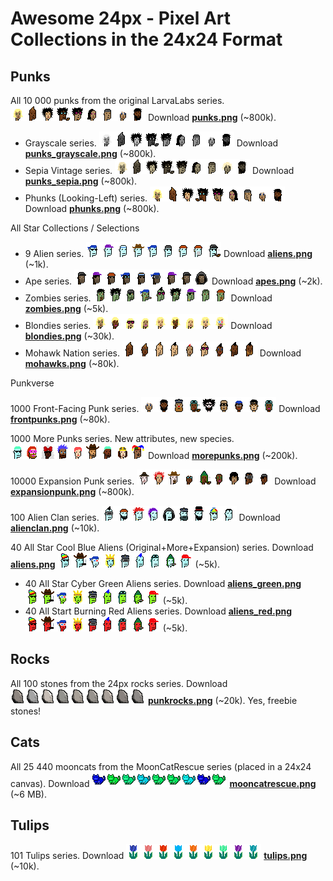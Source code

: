 

# Awesome 24px - Pixel Art Collections in the 24x24 Format


## Punks

All 10 000 punks from the original LarvaLabs series.  ![](i/punks-strip.png)    Download [**punks.png**](https://github.com/larvalabs/cryptopunks/blob/master/punks.png) (~800k).

- Grayscale series.  ![](i/punks_grayscale-strip.png) Download [**punks_grayscale.png**](https://github.com/cryptopunksnotdead/cryptopunks/blob/master/grayscale/i/punks_grayscale.png) (~800k).
- Sepia Vintage series.  ![](i/punks_sepia-strip.png)  Download [**punks_sepia.png**](https://github.com/cryptopunksnotdead/cryptopunks/blob/master/grayscale/i/punks_sepia.png) (~800k).
- Phunks (Looking-Left) series.   ![](i/phunks-strip.png)  Download [**phunks.png**](https://github.com/cryptopunksnotdead/programming-cryptopunks/blob/master/i/phunks.png) (~800k).

<!-- break -->

All Star Collections / Selections

- 9 Alien series.  ![](i/aliens-strip.png)   Download [**aliens.png**](https://github.com/cryptopunksnotdead/programming-cryptopunks/blob/master/i/aliens.png) (~1k).
- Ape series.   ![](i/apes-strip.png)   Download [**apes.png**](https://github.com/cryptopunksnotdead/programming-cryptopunks/blob/master/i/apes.png) (~2k).
- Zombies series.  ![](i/zombies-strip.png)    Download [**zombies.png**](https://github.com/cryptopunksnotdead/programming-cryptopunks/blob/master/i/zombies.png) (~5k).
- Blondies series.   ![](i/blondies-strip.png)   Download [**blondies.png**](https://github.com/cryptopunksnotdead/programming-cryptopunks/blob/master/i/blondies.png) (~30k).
- Mohawk Nation series.  ![](i/mohawks-strip.png)   Download [**mohawks.png**](https://github.com/cryptopunksnotdead/programming-cryptopunks/blob/master/i/mohawks.png) (~80k).

<!-- break -->

Punkverse

1000 Front-Facing Punk series.  ![](i/frontpunks-strip.png)    Download [**frontpunks.png**](https://github.com/cryptopunksnotdead/programming-cryptopunks/blob/master/i/frontpunks.png) (~80k).

1000 More Punks series. New attributes, new species.  ![](i/morepunks-strip.png)   Download [**morepunks.png**](https://github.com/cryptopunksnotdead/programming-cryptopunks/blob/master/i/morepunks.png) (~200k).

10000 Expansion Punk series.  ![](i/expansionpunks-strip.png)   Download [**expansionpunk.png**](https://expansionpunks.com/provenance/expansionpunks.png) (~800k).

100 Alien Clan series.  ![](i/alienclan-strip.png)   Download [**alienclan.png**](https://github.com/cryptopunksnotdead/programming-cryptopunks/blob/master/i/alienclan.png) (~10k).


40 All Star Cool Blue Aliens (Original+More+Expansion) series.  Download [**aliens.png**](https://github.com/cryptopunksnotdead/cryptopunks/blob/master/aliens/i/aliens-randomized.png)   ![](i/aliens_blue-strip.png)  (~5k).
- 40 All Star Cyber Green Aliens series.     Download [**aliens_green.png**](https://github.com/cryptopunksnotdead/cryptopunks/blob/master/aliens/i/aliens_green.png) ![](i/aliens_green-strip.png) (~5k).
- 40 All Start Burning Red Aliens series.    Download [**aliens_red.png**](https://github.com/cryptopunksnotdead/cryptopunks/blob/master/aliens/i/aliens_red.png) ![](i/aliens_red-strip.png)  (~5k).




## Rocks

All 100 stones from the 24px rocks series. Download  ![](i/punkrocks-strip.png)  [**punkrocks.png**](https://github.com/cryptopunksnotdead/programming-cryptopunks/blob/master/i/punkrocks.png)  (~20k). Yes, freebie stones!


## Cats

All 25 440 mooncats from the MoonCatRescue series (placed in a 24x24 canvas). Download ![](i/mooncatrescue-strip.png)  [**mooncatrescue.png**](https://github.com/cryptocopycats/awesome-mooncatrescue-bubble/blob/master/i/mooncatrescue.png) (~6 MB).



## Tulips

101 Tulips series. Download ![](i/tulips-strip.png) [**tulips.png**](i/tulips.png) (~10k).


